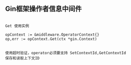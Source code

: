 ## Gin框架操作者信息中间件

````

Get 使用实例

opContext := &middleware.OperatorContext{}
op,err := opContext.Get(ctx *gin.Context)

````


````

使用超时验证，operator必须要支持 SetContextId,GetContextId
保存和读取上下文ID

````